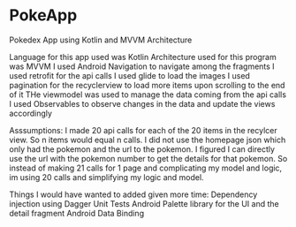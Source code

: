 # PokeApp
Pokedex App using Kotlin and MVVM Architecture

Language for this app used was Kotlin
Architecture used for this program was MVVM
I used Android Navigation to navigate among the fragments 
I used retrofit for the api calls
I used glide to load the images
I used pagination for the recyclerview to load more items upon scrolling to the end of it 
THe viewmodel was used to manage the data coming from the api calls
I used Observables to observe changes in the data and update the views accordingly


Asssumptions:
I made 20 api calls for each of the 20 items in the recylcer view. So n items would equal n calls. 
I did not use the homepage json which only had the pokemon and the url to the pokemon.
I figured I can directly use the url with the pokemon number to get the details for that pokemon. 
So instead of making 21 calls for 1 page and complicating my model and logic, im using 20 calls and simplifying my logic and model. 


Things I would have wanted to added given more time:
  Dependency injection using Dagger
  Unit Tests
  Android Palette library for the UI and the detail fragment
  Android Data Binding
